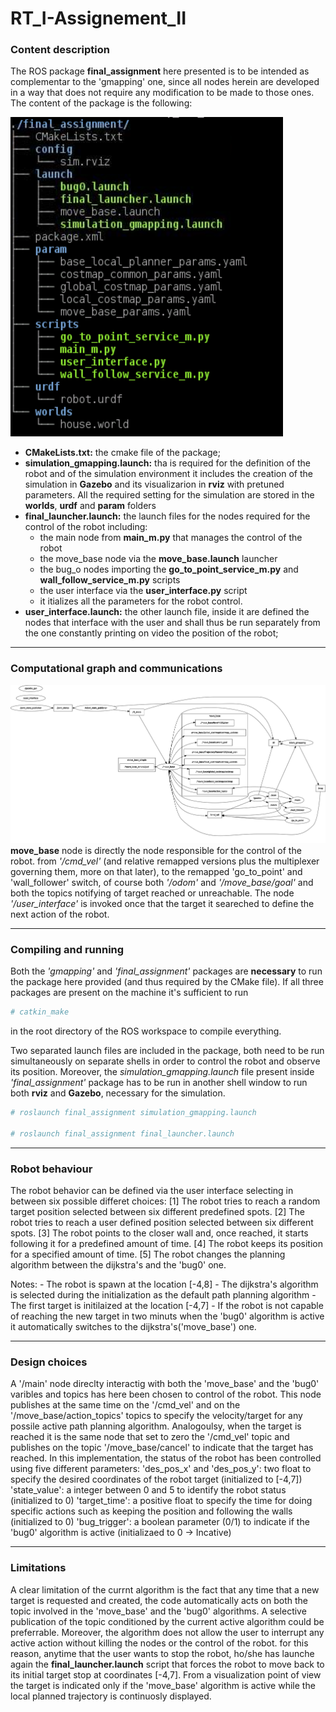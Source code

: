 #  RT_I-Assignement_II

### Content description 

The ROS package **final_assignment** here presented is to be intended as complementar to the 'gmapping' one,
since all nodes herein are developed in a way that does not require any modification to be made to those ones.
The content of the package is the following:

![package_tree](images/final_tree.png)
- **CMakeLists.txt:** the cmake file of the package;
- **simulation_gmapping.launch:** tha is required for the definition of the robot and of the simulation environment
	it includes the creation of the simulation in **Gazebo** and its visualizarion in **rviz** with pretuned
 	parameters.
	All the required setting for the simulation are stored in the **worlds**, **urdf** and **param** folders
- **final_launcher.launch:** the launch files for the nodes required for the control of the robot including:
	- the main node from **main_m.py** that manages the control of the robot
	- the move_base node via the **move_base.launch** launcher
	- the bug_o nodes importing the **go_to_point_service_m.py** and **wall_follow_service_m.py** scripts
	- the user interface via the **user_interface.py** script
	- it itializes all the parameters for the robot control.
- **user_interface.launch:** the other launch file, inside it are defined the nodes that interface with the
	user and shall thus be run separately from the one constantly printing on video the position of the
	robot;

---

### Computational graph and communications

![rqt_graph](images/graph_final.png)
**move_base** node is directly the node responsible for the control of the robot.
from _'/cmd_vel'_ (and relative remapped versions plus the multiplexer governing them, more on that later), to the 
remapped 'go_to_point' and 'wall_follower' switch, of course both _'/odom'_ and _'/move_base/goal'_ and both the
topics notifying of target reached or unreachable. 
The node _'/user_interface'_ is invoked once that the target it seareched to define the next action of the robot.

---

### Compiling and running

Both the _'gmapping'_ and _'final_assignment'_ packages are **necessary** to run the package here provided (and thus
required by the CMake file). If all three packages are present on the machine it's sufficient to run 
```bash
# catkin_make
```
in the root directory of the ROS workspace to compile everything.

Two separated launch files are included in the package, both need to be run simultaneously on separate shells
in order to control the robot and observe its position. Moreover, the _simulation_gmapping.launch_ file present inside
_'final_assignment'_ package has to be run in another shell window to run both **rviz** and **Gazebo**, necessary for 
the simulation.
```bash
# roslaunch final_assignment simulation_gmapping.launch

# roslaunch final_assignment final_launcher.launch
```
---

### Robot behaviour

The robot behavior can be defined via the user interface selecting in between six possible differet choices:
[1] The robot tries to reach a random target position selected between six different predefined spots.
[2] The robot tries to reach a user defined position selected between six different spots.
[3] The robot points to the closer wall and, once reached, it starts following it for a predefined amount of time.
[4] The robot keeps its position for a specified amount of time.
[5] The robot changes the planning algorithm between the dijkstra's and the 'bug0' one.

Notes:	- The robot is spawn at the location [-4,8]
	- The dijkstra's algorithm is selected during the initialization as the default path planning algorithm
	- The first target is initilaized at the location [-4,7]
	- If the robot is not capable of reaching the new target in two minuts when the 'bug0' algorithm is active
	  it automatically switches to the  dijkstra's('move_base') one. 
	

---

### Design choices
A '/main' node direclty interactig with both the 'move_base' and the 'bug0' varibles and topics has here been chosen to control of the robot.
This node publishes at the same time on the '/cmd_vel' and on the '/move_base/action_topics' topics to specify the velocity/target for any 
possile active path planning algorithm.
Analogoulsy, when the target is reached it is the same node that set to zero the '/cmd_vel' topic and publishes on the topic '/move_base/cancel' 
to indicate that the target has reached. 
In this implementation, the status of the robot has been controlled using five different parameters:
'des_pos_x' and  'des_pos_y': two float to specify the desired coordinates of the robot target (initialized to [-4,7])
'state_value': a integer between 0 and 5 to identify the robot status (initialized to 0)
'target_time': a positive float to specify the time for doing specific actions such as keeping the position and following the walls (initialized to 0)
'bug_trigger': a boolean parameter (0/1) to indicate if the 'bug0' algorithm is active (initializaed to 0 -> Incative)




---

### Limitations 

A clear limitation of the currnt algorithm is the fact that any time that a new target is requested and created, the code automatically acts on both the topic involved in the 'move_base' and the 'bug0' algorithms. A selective publication of the topic conditioned by the current active algorithm could be preferrable.
Moreover, the algorithm does not allow the user to interrupt any active action without killing the nodes or the control of the robot. for this reason, anytime that the user wants to stop the robot, ho/she has launche again the **final_launcher.launch** script that forces the robot to move back to its initial target stop at coordinates [-4,7].
From a visualization point of view the target is indicated only if the 'move_base' algorithm is active while the local planned trajectory is continuosly displayed.

